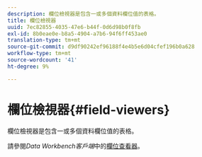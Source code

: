 ```yaml
---
description: 欄位檢視器是包含一或多個資料欄位值的表格。
title: 欄位檢視器
uuid: 7ec82855-4035-47e6-b44f-0d6d98b0f8fb
exl-id: 8b0eae0e-b8a5-4904-a7b6-94f6ff453ae0
translation-type: tm+mt
source-git-commit: d9df90242ef96188f4e4b5e6d04cfef196b0a628
workflow-type: tm+mt
source-wordcount: '41'
ht-degree: 9%

---
```


# 欄位檢視器{#field-viewers}

欄位檢視器是包含一或多個資料欄位值的表格。

請參閱&#x200B;*Data Workbench客戶端*&#x200B;中的[欄位查看器](../../../../home/c-get-started/c-admin-intrf/c-dataset-mgrs/c-fld-vwrs/c-fld-vwrs.md#concept-194cb94501564145ae059e53c0e4bec3)。

